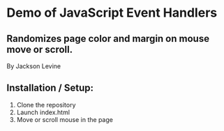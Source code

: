 # Demo of JavaScript Event Handlers
## Randomizes page color and margin on mouse move or scroll.
By Jackson Levine

## Installation / Setup:
1. Clone the repository
2. Launch index.html
3. Move or scroll mouse in the page